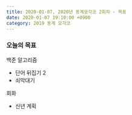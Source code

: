 ```yaml
---
title: 2020-01-07, 2020년 동계모각코 2회차 - 목표
date: 2020-01-07 19:10:00 +0900
category: 2019 동계 모각코
---
```


### 오늘의 목표   

백준 알고리즘   
- 단어 뒤집기 2  
- 쇠막대기   

회화   
- 신년 계획  
